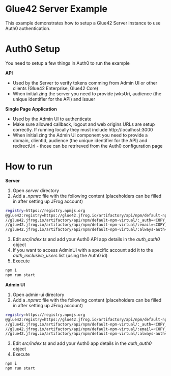 # Glue42 Server Example

This example demonstrates how to setup a Glue42 Server instance to use Auth0 authentication.

# Auth0 Setup

You need to setup a few things in Auth0 to run the example

**API**
* Used by the Server to verify tokens comming from Admin UI or other clients (Glue42 Enterprise, Glue42 Core)
* When initializing the server you need to provide jwksUri, audience (the unique identifier for the API) and issuer 

**Single Page Application**
* Used by the Admin UI to authenticate
* Make sure allowed callback, logout and web origins URLs are setup correctly. If running locally they must include http://localhost:3000
* When initializing the Admin UI component you need to provide a domain, clientId, audience (the unique identifier for the API) and redirectUri - those can be retrireved from the Auth0 configuration page


# How to run

**Server**

1. Open *server* directory
1. Add a *.npmrc* file with the following content (placeholders can be filled in after setting up JFrog account)
```sh
registry=https://registry.npmjs.org
@glue42:registry=https://glue42.jfrog.io/artifactory/api/npm/default-npm-virtual/
//glue42.jfrog.io/artifactory/api/npm/default-npm-virtual/:_auth=<COPY_FROM_JFROG_SETUP>
//glue42.jfrog.io/artifactory/api/npm/default-npm-virtual/:email=<COPY_FROM_JFROG_SETUP>
//glue42.jfrog.io/artifactory/api/npm/default-npm-virtual/:always-auth=true
```
3. Edit *src/index.ts* and add your Auth0 API app details in the *auth_auth0* object
4. If you want to access AdminUI with a specific account add it to the *auth_exclusive_users* list (using the Auth0 id)
5. Execute 
```sh
npm i
npm run start
```

**Admin UI**

1. Open admin-ui directory
1. Add a *.npmrc* file with the following content (placeholders can be filled in after setting up JFrog account)
```sh
registry=https://registry.npmjs.org
@glue42:registry=https://glue42.jfrog.io/artifactory/api/npm/default-npm-virtual/
//glue42.jfrog.io/artifactory/api/npm/default-npm-virtual/:_auth=<COPY_FROM_JFROG_SETUP>
//glue42.jfrog.io/artifactory/api/npm/default-npm-virtual/:email=<COPY_FROM_JFROG_SETUP>
//glue42.jfrog.io/artifactory/api/npm/default-npm-virtual/:always-auth=true
```
3. Edit *src/index.ts* and add your Auth0 app details in the *auth_auth0* object
4. Execute 
```sh
npm i
npm run start
```

